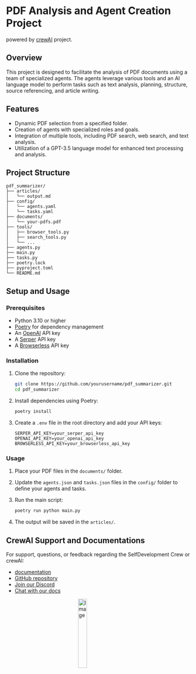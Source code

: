 # PDF Analysis and Agent Creation Project


powered by [crewAI](https://crewai.com) project.

## Overview
This project is designed to facilitate the analysis of PDF documents using a team of specialized agents. The agents leverage various tools and an AI language model to perform tasks such as text analysis, planning, structure, source referencing, and article writing.

## Features
- Dynamic PDF selection from a specified folder.
- Creation of agents with specialized roles and goals.
- Integration of multiple tools, including PDF search, web search, and text analysis.
- Utilization of a GPT-3.5 language model for enhanced text processing and analysis.


## Project Structure
```
pdf_summarizer/
├── articles/
│   └── output.md
├── config/
│   └── agents.yaml
│   └── tasks.yaml 
├── documents/
│   └── your-pdfs.pdf
├── tools/
│   ├── browser_tools.py
│   ├── search_tools.py
│   └── ...
├── agents.py
├── main.py
├── tasks.py
├── poetry.lock
├── pyproject.toml
└── README.md
```

## Setup and Usage

### Prerequisites
- Python 3.10 or higher
- [Poetry](https://python-poetry.org/) for dependency management
- An [OpenAI](https://platform.openai.com) API key
- A [Serper](https://serper.dev/) API key
- A [Browserless](https://www.browserless.io/) API key

### Installation
1. Clone the repository:
    ```sh
    git clone https://github.com/yourusername/pdf_summarizer.git
    cd pdf_summarizer
    ```

2. Install dependencies using Poetry:
    ```sh
    poetry install
    ```

3. Create a `.env` file in the root directory and add your API keys:
    ```env
    SERPER_API_KEY=your_serper_api_key
    OPENAI_API_KEY=your_openai_api_key
    BROWSERLESS_API_KEY=your_browserless_api_key
    ```
    

### Usage
1. Place your PDF files in the `documents/` folder.

2. Update the `agents.json` and `tasks.json` files in the `config/` folder to define your agents and tasks.

3. Run the main script:
    ```sh
    poetry run python main.py
    ```

4. The output will be saved in the `articles/`.

## CrewAI Support and Documentations 
For support, questions, or feedback regarding the SelfDevelopment Crew or crewAI:
- [documentation](https://docs.crewai.com)
- [GitHub repository](https://github.com/joaomdmoura/crewai)
- [Join our Discord](https://discord.com/invite/X4JWnZnxPb)
- [Chat with our docs](https://chatg.pt/DWjSBZn)


<a href="https://www.crewai.com/">
    <img src="https://i.imgur.com/0FllxzQ.png" alt="Image" width="22%" style="display: block; margin: 0 auto;">
</a>

